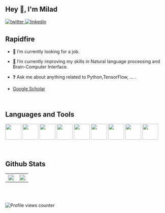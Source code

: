 ## Hey 👋, I'm Milad   
  
<a href="https://twitter.com/milad_solo" target="_blank">
<img src=https://img.shields.io/badge/twitter-%2300acee.svg?&style=for-the-badge&logo=twitter&logoColor=white alt=twitter style="margin-bottom: 5px;" />
</a>
<a href="https://linkedin.com/in/erfanhabibipanah" target="_blank">
<img src=https://img.shields.io/badge/linkedin-%231E77B5.svg?&style=for-the-badge&logo=linkedin&logoColor=white alt=linkedin style="margin-bottom: 5px;" />
</a>


## Rapidfire  
- 🔭 I’m currently looking for a job.  
  

- 🌱 I’m currently improving my skills in Natural language processing and Brain-Computer Interface.  
  

- ❓ Ask me about anything related to Python,TensorFlow, ... .  
  
-  [Google Scholar](https://scholar.google.com/citations?view_op=list_works&hl=en&user=PUq5PtEAAAAJ)
<br/>  


## Languages and Tools  
<code><img height="50" src="https://www.vectorlogo.zone/logos/python/python-horizontal.svg"></code>
<code><img height="50" src="https://seeklogo.com/images/M/matlab-logo-AE6C96A5DD-seeklogo.com.png"></code>
<code><img height="50" src="https://www.vectorlogo.zone/logos/tensorflow/tensorflow-ar21.svg"></code>
<code><img height="50" src="https://www.vectorlogo.zone/logos/pytorch/pytorch-ar21.svg"></code>
<code><img height="50" src="https://seeklogo.com/images/S/scikit-learn-logo-8766D07E2E-seeklogo.com.png"></code>
<code><img height="50" src="https://seeklogo.com/images/A/amazon-web-services-aws-logo-6C2E3DCD3E-seeklogo.com.png"></code>
<code><img height="50" src="https://seeklogo.com/images/D/django-logo-182231C1BB-seeklogo.com.png"></code>
<code><img height="50" src="https://www.vectorlogo.zone/logos/git-scm/git-scm-ar21.svg"></code>
<code><img height="50" src="https://seeklogo.com/images/L/Latex-logo-5EAE2E278A-seeklogo.com.png"></code>


<br/>  

## Github Stats  
<table><tr><td valign="top" width="50%">

<img src="https://github-readme-stats.vercel.app/api?username=MiladSoleymani&show_icons=true&count_private=true&hide_border=true" align="center" style="width: 100%;" />

</td><td valign="top" width="50%">

<img src="https://github-readme-stats.vercel.app/api/top-langs/?username=MiladSoleymani&hide_border=true&layout=compact" align="center" style="width: 100%;" />

</td></tr></table>  

<br/>  

  

<br/>  

![Profile views counter](https://komarev.com/ghpvc/?username=erfanhabibipanah&&style=flat-square)  
  

<br/>  

